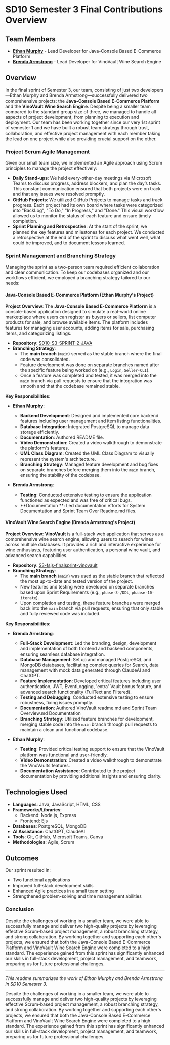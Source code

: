 # SD10 Semester 3 Final Contributions Overview

## Team Members

- **[Ethan Murphy](https://github.com/emurphy04)** - Lead Developer for Java-Console Based E-Commerce Platform
- **[Brenda Armstrong](https://github.com/brendaleearmstrong)** - Lead Developer for VinoVault Wine Search Engine

## Overview

In the final sprint of Semester 3, our team, consisting of just two developers—Ethan Murphy and Brenda Armstrong—successfully delivered two comprehensive projects: the **Java-Console Based E-Commerce Platform** and the **VinoVault Wine Search Engine**. Despite being a smaller team compared to the standard group size of three, we managed to handle all aspects of project development, from planning to execution and deployment. Our team has been working together since our very 1st sprint of semester 1 and we have built a robust team strategy through trust, collaboration, and effective project management with each member taking the lead on one project while also providing crucial support on the other.

### Project Scrum Agile Management

Given our small team size, we implemented an Agile approach using Scrum principles to manage the project effectively:

- **Daily Stand-ups**: We held every-other-day meetings via Microsoft Teams to discuss progress, address blockers, and plan the day’s tasks. This constant communication ensured that both projects were on track and that any issues were resolved promptly.
- **GitHub Projects**: We utilized GitHub Projects to manage tasks and track progress. Each project had its own board where tasks were categorized into "BackLog", "To Do," "In Progress," and "Done." This visual workflow allowed us to monitor the status of each feature and ensure timely completion.
- **Sprint Planning and Retrospective**: At the start of the sprint, we planned the key features and milestones for each project. We conducted a retrospective at the end of the sprint to discuss what went well, what could be improved, and to document lessons learned.

### Sprint Management and Branching Strategy

Managing the sprint as a two-person team required efficient collaboration and clear communication. To keep our codebases organized and our workflows efficient, we employed a branching strategy tailored to our needs:

#### Java-Console Based E-Commerce Platform (Ethan Murphy's Project)

**Project Overview**: 
The **Java-Console Based E-Commerce Platform** is a console-based application designed to simulate a real-world online marketplace where users can register as buyers or sellers, list computer products for sale, and browse available items. The platform includes features for managing user accounts, adding items for sale, purchasing items, and categorizing listings.

- **Repository**: [SD10-S3-SPRINT-2-JAVA](https://github.com/emurphy04/SD10-S3-SPRINT-2-JAVA)
- **Branching Strategy**:
  - The **main branch** (`main`) served as the stable branch where the final code was consolidated.
  - Feature development was done on separate branches named after the specific feature being worked on (e.g., `Login`, `Seller-CLI`).
  - Once a feature was completed and tested, it was merged into the `main` branch via pull requests to ensure that the integration was smooth and that the codebase remained stable.

**Key Responsibilities**:

- **Ethan Murphy**:
  - **Backend Development**: Designed and implemented core backend features including user management and item listing functionalities.
  - **Database Integration**: Integrated PostgreSQL to manage data storage efficiently.
  - **Documentation**: Authored README file.
  - **Video Demonstration**: Created a video walkthrough to demonstrate the platform's features.
  - **UML Class Diagram**: Created the UML Class Diagram to visually represent the system's architecture.  
  - **Branching Strategy**: Managed feature development and bug fixes on separate branches before merging them into the `main` branch, ensuring the stability of the codebase.

- **Brenda Armstrong**:
  - **Testing**: Conducted extensive testing to ensure the application functioned as expected and was free of critical bugs.
  - **Documentation **: Led documentation efforts for System Documentation and Sprint Team Over Readme.md files.

#### VinoVault Wine Search Engine (Brenda Armstrong's Project)

**Project Overview**: 
**VinoVault** is a full-stack web application that serves as a comprehensive wine search engine, allowing users to search for wines across multiple databases. It provides a rich and interactive experience for wine enthusiasts, featuring user authentication, a personal wine vault, and advanced search capabilities.

- **Repository**: [S3-fsjs-finalsprint-vinovault](https://github.com/brendaleearmstrong/S3-fsjs-finalsprint-vinovault)
- **Branching Strategy**:
  - The **main branch** (`main`) was used as the stable branch that reflected the most up-to-date and tested version of the project.
  - New features and testing were developed on separate branches based upon Sprint Requirements (e.g., `phase-3-/DDL`, `phaase-10-iterate`).
  - Upon completion and testing, these feature branches were merged back into the `main` branch via pull requests, ensuring that only stable and fully reviewed code was included.

**Key Responsibilities**:

- **Brenda Armstrong**:
  - **Full-Stack Development**: Led the branding, design, development and implementation of both frontend and backend components, ensuring seamless database integration. 
  - **Database Management**: Set up and managed PostgreSQL and MongoDB databases, facilitating complex queries for Search, data management with mock data generated through ClaudeAI and ChatGPT.
  - **Feature Implementation**: Developed critical features including user authentication, JWT, EventLogging, 'extra' Vault bonus feature, and advanced search functionality (FullText and Filtered).
  - **Testing and Debugging**: Conducted extensive testing to ensure robustness, fixing issues promptly.
  - **Documentation**: Authored VinoVault readme.md and Sprint Team Overview.md Documentation
  - **Branching Strategy**: Utilized feature branches for development, merging stable code into the `main` branch through pull requests to maintain a clean and functional codebase.

- **Ethan Murphy**:
  - **Testing**: Provided critical testing support to ensure that the VinoVault platform was functional and user-friendly.
  - **Video Demonstration**: Created a video walkthrough to demonstrate the VinoVaults features.  
  - **Documentation Assistance**: Contributed to the project documentation by providing additional insights and ensuring clarity.

## Technologies Used

- **Languages**: Java, JavaScript, HTML, CSS
- **Frameworks/Libraries**: 
  - Backend: Node.js, Express
  - Frontend: Ejs
- **Databases**: PostgreSQL, MongoDB
- **AI Assistance**: ChatGPT, ClaudeAI
- **Tools**: Git, GitHub, Microsoft Teams, Canva
- **Methodologies**: Agile, Scrum

## Outcomes

Our sprint resulted in:
- Two functional applications
- Improved full-stack development skills
- Enhanced Agile practices in a small team setting
- Strengthened problem-solving and time management abilities

### Conclusion

Despite the challenges of working in a smaller team, we were able to successfully manage and deliver two high-quality projects by leveraging effective Scrum-based project management, a robust branching strategy, and strong collaboration. By working together and supporting each other's projects, we ensured that both the Java-Console Based E-Commerce Platform and VinoVault Wine Search Engine were completed to a high standard. The experience gained from this sprint has significantly enhanced our skills in full-stack development, project management, and teamwork, preparing us for future professional challenges.

---

*This readme summarizes the work of Ethan Murphy and Brenda Armstrong in SD10 Semester 3.*

Despite the challenges of working in a smaller team, we were able to successfully manage and deliver two high-quality projects by leveraging effective Scrum-based project management, a robust branching strategy, and strong collaboration. By working together and supporting each other's projects, we ensured that both the Java-Console Based E-Commerce Platform and VinoVault Wine Search Engine were completed to a high standard. The experience gained from this sprint has significantly enhanced our skills in full-stack development, project management, and teamwork, preparing us for future professional challenges.
